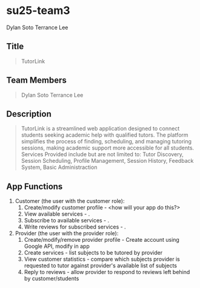 # su25-team3
Dylan Soto
Terrance Lee

## Title
> TutorLink

## Team Members
> Dylan Soto
> Terrance Lee

## Description 
> TutorLink is a streamlined web application designed to connect students seeking academic help with qualified tutors. The platform simplifies the process of finding, scheduling, and managing tutoring sessions, making academic support more accessible for all students.
> Services Provided include but are not limited to: Tutor Discovery, Session Scheduling, Profile Management, Session History, Feedback System, Basic Administraction

## App Functions
1. Customer (the user with the customer role):
    1. Create/modify customer profile - <how will your app do this?>
    2. View available services - .
    3. Subscribe to available services - .
    4. Write reviews for subscribed services - .
2. Provider (the user with the provider role):
    1. Create/modify/remove provider profile - Create account using Google API, modify in app
    2. Create services - list subjects to be tutored by provider
    3. View customer statistics -  compare which subjects provider is requested to tutor against provider's available list of subjects
    4. Reply to reviews - allow provider to respond to reviews left behind by customer/students